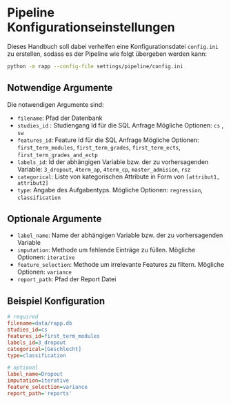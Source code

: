 # Pipeline Konfigurationseinstellungen

Dieses Handbuch soll dabei verhelfen eine Konfigurationsdatei ```config.ini``` zu erstellen, sodass es der Pipeline wie folgt übergeben werden kann:

```bash
python -m rapp --config-file settings/pipeline/config.ini
```

## Notwendige Argumente

Die notwendigen Argumente sind:

- `filename`: Pfad der Datenbank
- `studies_id` : Studiengang Id für die SQL Anfrage Mögliche Optionen: `cs` , `sw`
- `features_id`: Feature Id für die SQL Anfrage Mögliche Optionen: `first_term_modules`, `first_term_grades`, `first_term_ects`, `first_term_grades_and_ectp`
- `labels_id`:  Id der abhängigen Variable bzw. der zu vorhersagenden Variable: `3_dropout`, `4term_ap`, `4term_cp`, `master_admision`, `rsz`
- `categorical`: Liste von kategorischen Attribute in Form von `[attribut1, attribut2]` 
- `type`: Angabe des Aufgabentyps. Mögliche Optionen: `regression`, `classification`


## Optionale Argumente

- `label_name`: Name der abhängigen Variable bzw. der zu vorhersagenden Variable
- `imputation`: Methode um fehlende Einträge zu füllen. Mögliche Optionen: `iterative`
- `feature_selection`: Methode um irrelevante Features zu filtern. Mögliche Optionen: `variance`
- `report_path`: Pfad der Report Datei 

## Beispiel Konfiguration

```ini
# required
filename=data/rapp.db
studies_id=cs
features_id=first_term_modules
labels_id=3_dropout
categorical=[Geschlecht]
type=classification

# optional
label_name=Dropout
imputation=iterative
feature_selection=variance
report_path='reports'
```
